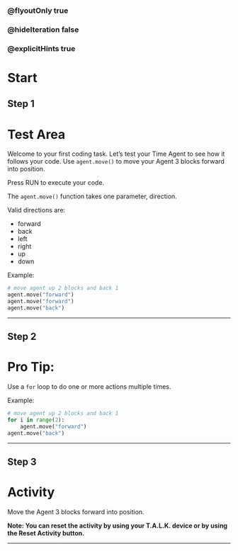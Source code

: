 ### @flyoutOnly true
### @hideIteration false
### @explicitHints true

# Start

## Step 1
# Test Area

Welcome to your first coding task. Let’s test your Time Agent to see how it follows your code. Use `agent.move()` to move your Agent 3 blocks forward into position.

Press RUN to execute your code.

The `agent.move()` function takes one parameter, direction.

Valid directions are: 
- forward
- back
- left
- right
- up
- down

Example:

```python
# move agent up 2 blocks and back 1
agent.move("forward")
agent.move("forward")
agent.move("back")
```

---

## Step 2
# Pro Tip:

Use a `for` loop to do one or more actions multiple times.

Example:

```python
# move agent up 2 blocks and back 1
for i in range(2):
    agent.move("forward")
agent.move("back")
```

---

## Step 3
# Activity

Move the Agent 3 blocks forward into position.

**Note: You can reset the activity by using your T.A.L.K. device or by using the Reset Activity button.**



---

